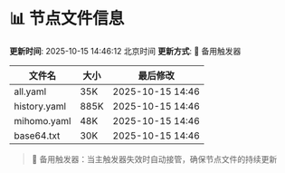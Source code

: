 # 📊 节点文件信息

**更新时间**: 2025-10-15 14:46:12 北京时间
**更新方式**: 🔄 备用触发器

| 文件名 | 大小 | 最后修改 |
|--------|------|----------|
| all.yaml | 35K | 2025-10-15 14:46 |
| history.yaml | 885K | 2025-10-15 14:46 |
| mihomo.yaml | 48K | 2025-10-15 14:46 |
| base64.txt | 30K | 2025-10-15 14:46 |

> 🔄 备用触发器：当主触发器失效时自动接管，确保节点文件的持续更新
